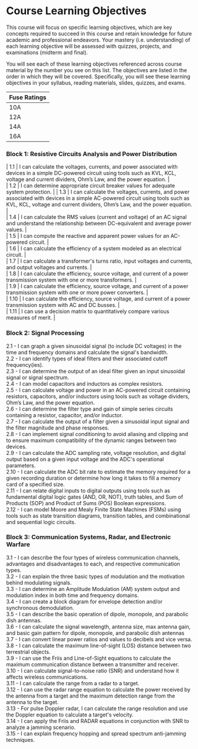 # Course Learning Objectives

This course will focus on specific learning objectives, which are key concepts required to succeed in this course and retain knowledge for future academic and professional endeavors. Your mastery (i.e. understanding) of each learning objective will be assessed with quizzes, projects, and examinations (midterm and final).

You will see each of these learning objectives referenced across course material by the number you see on this list. The objectives are listed in the order in which they will be covered. Specifically, you will see these learning objectives in your syllabus, reading materials, slides, quizzes, and exams. 


| Fuse Ratings | 
|----------|
| 10A    | 
| 12A    | 
| 14A    | 
| 16A    | 

### Block 1: Resistive Circuits Analysis and Power Distribution
| 1.1 | I can calculate the voltages, currents, and power associated with devices in a simple DC-powered circuit using tools such as KVL, KCL, voltage and current dividers, Ohm’s Law, and the power equation. |  
| 1.2 | I can determine appropriate circuit breaker values for adequate system protection. |
| 1.3 | I can calculate the voltages, currents, and power associated with devices in a simple AC-powered circuit using tools such as KVL, KCL, voltage and current dividers, Ohm’s Law, and the power equation.  |  
| 1.4 | I can calculate the RMS values (current and voltage) of an AC signal and understand the relationship between DC-equivalent and average power values.  |  
| 1.5 | I can compute the reactive and apparent power values for an AC-powered circuit.  |  
| 1.6 | I can calculate the efficiency of a system modeled as an electrical circuit.  |  
| 1.7 | I can calculate a transformer's turns ratio, input voltages and currents, and output voltages and currents.   |  
| 1.8 | I can calculate the efficiency, source voltage, and current of a power transmission system with one or more transformers.  |  
| 1.9 | I can calculate the efficiency, source voltage, and current of a power transmission system with one or more power converters.  |  
| 1.10 | I can calculate the efficiency, source voltage, and current of a power transmission system with AC and DC busses.  |  
| 1.11 | I can use a decision matrix to quantitatively compare various measures of merit.  |  

### Block 2: Signal Processing
2.1 - I can graph a given sinusoidal signal (to include DC voltages) in the time and frequency domains and calculate the signal's bandwidth.  
2.2 - I can identify types of ideal filters and their associated cutoff frequency(ies).   
2.3 - I can determine the output of an ideal filter given an input sinusoidal signal or signal spectrum.  
2.4 - I can model capacitors and inductors as complex resistors.   
2.5 - I can calculate voltage and power in an AC-powered circuit containing resistors, capacitors, and/or inductors using tools such as voltage dividers, Ohm’s Law, and the power equation.  
2.6 - I can determine the filter type and gain of simple series circuits containing a resistor, capacitor, and/or inductor.  
2.7 - I can calculate the output of a filter given a sinusoidal input signal and the filter magnitude and phase responses.  
2.8 - I can implement signal conditioning to avoid aliasing and clipping and to ensure maximum compatibility of the dynamic ranges between two devices.    
2.9 - I can calculate the ADC sampling rate, voltage resolution, and digital output based on a given input voltage and the ADC's operational parameters.   
2.10 - I can calculate the ADC bit rate to estimate the memory required for a given recording duration or determine how long it takes to fill a memory card of a specified size.  
2.11 - I can relate digital inputs to digital outputs using tools such as fundamental digital logic gates (AND, OR, NOT), truth tables, and Sum of Products (SOP) and Product of Sums (POS) Boolean expressions.  
2.12 - I can model Moore and Mealy Finite State Machines (FSMs) using tools such as state transition diagrams, transition tables, and combinational and sequential logic circuits.  

### Block 3: Communication Systems, Radar, and Electronic Warfare
3.1 - I can describe the four types of wireless communication channels, advantages and disadvantages to each, and respective communication types.  
3.2 - I can explain the three basic types of modulation and the motivation behind modulating signals.  
3.3 - I can determine an Amplitude Modulation (AM) system output and modulation index in both time and frequency domains.  
3.4 - I can create a block diagram for envelope detection and/or synchronous demodulation.   
3.5 - I can describe the basic operation of dipole, monopole, and parabolic dish antennas.  
3.6 - I can calculate the signal wavelength, antenna size, max antenna gain, and basic gain pattern for dipole, monopole, and parabolic dish antennas  
3.7 - I can convert linear power ratios and values to decibels and vice versa.  
3.8 - I can calculate the maximum line-of-sight (LOS) distance between two terrestrial objects.   
3.9 - I can use the Friis and Line-of-Sight equations to calculate the maximum communication distance between a transmitter and receiver.  
3.10 - I can calculate signal-to-noise ratio (SNR) and understand how it affects wireless communications.  
3.11 - I can calculate the range from a radar to a target.  
3.12 - I can use the radar range equation to calculate the power received by the antenna from a target and the maximum detection range from the antenna to the target.  
3.13 - For pulse Doppler radar, I can calculate the range resolution and use the Doppler equation to calculate a target's velocity.  
3.14 - I can apply the Friis and RADAR equations in conjunction with SNR to analyze a jamming scenario.  
3.15 - I can explain frequency hopping and spread spectrum anti-jamming techniques.  
